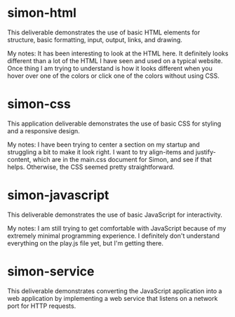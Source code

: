 # simon-html
This deliverable demonstrates the use of basic HTML elements for structure, basic formatting, input, output, links, and drawing.

My notes: It has been interesting to look at the HTML here. It definitely looks different than a lot of the HTML I have seen and used on a typical website. Once thing I am trying to understand is how it looks different when you hover over one of the colors or click one of the colors without using CSS.

# simon-css
This application deliverable demonstrates the use of basic CSS for styling and a responsive design.

My notes: I have been trying to center a section on my startup and struggling a bit to make it look right. I want to try align-items and justify-content, which are in the main.css document for Simon, and see if that helps. Otherwise, the CSS seemed pretty straightforward.

# simon-javascript
This deliverable demonstrates the use of basic JavaScript for interactivity.

My notes: I am still trying to get comfortable with JavaScript because of my extremely minimal programming experience. I definitely don't understand everything on the play.js file yet, but I'm getting there.

# simon-service

This deliverable demonstrates converting the JavaScript application into a web application by implementing a web service that listens on a network port for HTTP requests.
